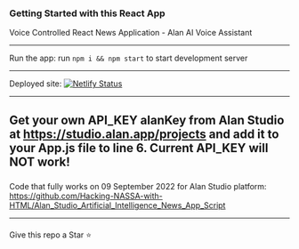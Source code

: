 ### Getting Started with this React App

Voice Controlled React News Application - Alan AI Voice Assistant

---
Run the app:
run `npm i && npm start` to start development server


---
Deployed site:
[![Netlify Status](https://api.netlify.com/api/v1/badges/4e0e66c9-c063-46ca-846e-003ad7fd56fa/deploy-status)](https://lucinda-news.netlify.app)

---
#####
Get your own API_KEY alanKey from Alan Studio at
https://studio.alan.app/projects 
and add it to your App.js file 
to line 6.
Current API_KEY will NOT work!
---
#####
Code that fully works on 09 September 2022 for Alan Studio platform:
https://github.com/Hacking-NASSA-with-HTML/Alan_Studio_Artificial_Intelligence_News_App_Script

---
####
Give this repo a Star :star: